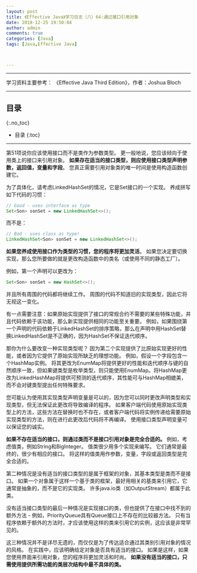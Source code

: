 ```yaml
---
layout: post
title: 《Effective Java》学习日志（八）64:通过接口引用对象
date: 2018-12-25 19:50:04
author: admin
comments: true
categories: [Java]
tags: [Java,Effective Java]



---
```




<!-- more -->

------

学习资料主要参考： 《Effective Java Third Edition》，作者：Joshua Bloch

------

## 目录
{:.no_toc}

* 目录
{:toc}

------

第51项说你应该使用接口而不是类作为参数类型。 更一般地说，您应该倾向于使用类上的接口来引用对象。 **如果存在适当的接口类型，则应使用接口类型声明参数，返回值，变量和字段**。 您真正需要引用对象类的唯一时间是使用构造函数创建它。 

为了具体化，请考虑LinkedHashSet的情况，它是Set接口的一个实现。 养成拼写如下代码的习惯：

```java
// Good - uses interface as type
Set<Son> sonSet = new LinkedHashSet<>();
```

而不是：

```java
// Bad - uses class as type!
LinkedHashSet<Son> sonSet = new LinkedHashSet<>();
```

**如果您养成使用接口作为类型的习惯，您的程序将更加灵活**。 如果您决定要切换实现，那么您所要做的就是更改构造函数中的类名（或使用不同的静态工厂）。 

例如，第一个声明可以更改为：

```java
Set<Son> sonSet = new HashSet<>();
```

并且所有周围的代码都将继续工作。 周围的代码不知道旧的实现类型，因此它将无视这一变化。

有一点需要注意：如果原始实现提供了接口的常规合约不需要的某些特殊功能，并且代码依赖于该功能，那么新实现提供相同的功能至关重要。 例如，如果围绕第一个声明的代码依赖于LinkedHashSet的排序策略，那么在声明中用HashSet替换LinkedHashSet是不正确的，因为HashSet不保证迭代顺序。

那你为什么要改变一种实现类型呢？ 因为第二个实现提供了比原始实现更好的性能，或者因为它提供了原始实现所缺乏的理想功能。 例如，假设一个字段包含一个HashMap实例。 将其更改为EnumMap将提供更好的性能和迭代顺序与键的自然顺序一致，但如果键类型是枚举类型，则只能使用EnumMap。将HashMap更改为LinkedHashMap将提供可预测的迭代顺序，其性能可与HashMap相媲美，而不会对键类型提出任何特殊要求。

您可能认为使用其实现类型声明变量是可以的，因为您可以同时更改声明类型和实现类型，但无法保证此更改将导致编译的程序。 如果客户端代码使用原始实现类型上的方法，这些方法在替换时也不存在，或者客户端代码将实例传递给需要原始实现类型的方法，则在进行此更改后代码将不再编译。 使用接口类型声明变量可以保证您的诚实。

**如果不存在适当的接口，则通过类而不是接口引用对象是完全合适的。** 例如，考虑值类，例如String和BigInteger。 值类很少用多个实现来编写。 它们通常是最终的，很少有相应的接口。 将这样的值类用作参数，变量，字段或返回类型是完全合适的。

第二种情况是没有适当的接口类型的是属于框架的对象，其基本类型是类而不是接口。 如果一个对象属于这样一个基于类的框架，最好用相关的基类来引用它，它通常是抽象的，而不是它的实现类。 许多java.io类（如OutputStream）都属于此类。

没有适当接口类型的最后一种情况是实现接口的类，但也提供了在接口中找不到的额外方法 - 例如，PriorityQueue具有Queue接口上不存在的比较器方法。 只有当程序依赖于额外的方法时，才应该使用这样的类来引用它的实例，这应该是非常罕见的。

这三种情况并不是详尽无遗的，而仅仅是为了传达适合通过其类别引用对象的情况的风格。 在实践中，应该明确给定对象是否具有适当的接口。 如果是这样，如果您使用界面来引用对象，您的程序将更加灵活和时尚。 **如果没有适当的接口，只需使用提供所需功能的类层次结构中最不具体的类。**



